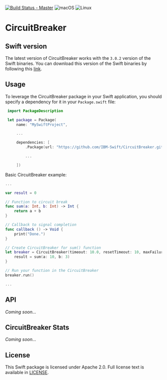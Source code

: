 [![Build Status - Master](https://travis-ci.org/IBM-Swift/CircuitBreaker.svg?branch=master)](https://travis-ci.org/IBM-Swift/CircuitBreaker)
![macOS](https://img.shields.io/badge/os-macOS-green.svg?style=flat)
![Linux](https://img.shields.io/badge/os-linux-green.svg?style=flat)

# CircuitBreaker

## Swift version
The latest version of CircuitBreaker works with the `3.0.2` version of the Swift binaries. You can download this version of the Swift binaries by following this [link](https://swift.org/download/#releases).

## Usage
To leverage the CircuitBreaker package in your Swift application, you should specify a dependency for it in your `Package.swift` file:

```swift
 import PackageDescription

 let package = Package(
     name: "MySwiftProject",

     ...

     dependencies: [
         .Package(url: "https://github.com/IBM-Swift/CircuitBreaker.git", majorVersion: 0, minor: 0),

         ...

     ])
 ```
 
 Basic CircuitBreaker example:
 
 ```swift
 ...
 
 var result = 0
 
 // Function to circuit break
 func sum(a: Int, b: Int) -> Int {
     return a + b
 }
 
 // Callback to signal completion
 func callback () -> Void {
     print("Done.")
 }
 
 // Create CircuitBreaker for sum() function
 let breaker = CircuitBreaker(timeout: 10.0, resetTimeout: 10, maxFailures: 2, callback: callback) {
     result = sum(a: 10, b: 3)
 }
 
 // Run your function in the CircuitBreaker
 breaker.run()
 
...
```
## API
*Coming soon...*

## CircuitBreaker Stats
*Coming soon...*

## License
This Swift package is licensed under Apache 2.0. Full license text is available in [LICENSE](LICENSE).
